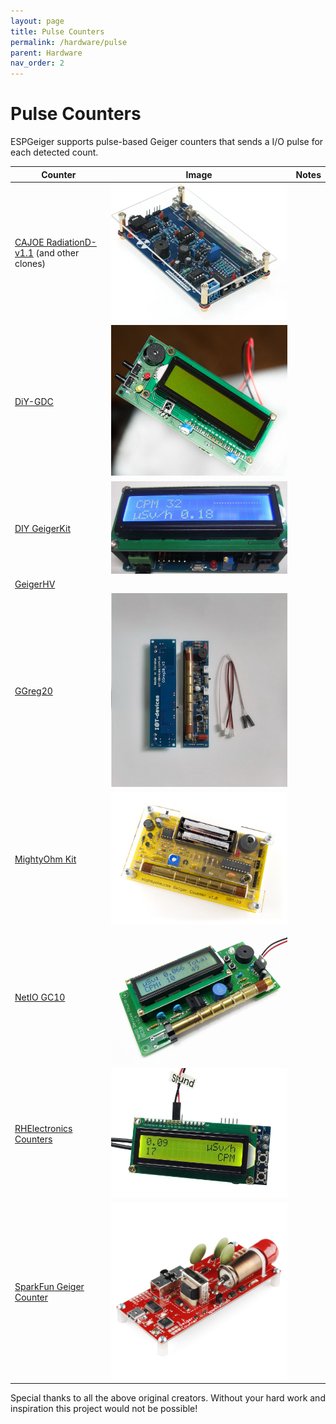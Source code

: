 ```yaml
---
layout: page
title: Pulse Counters
permalink: /hardware/pulse
parent: Hardware
nav_order: 2
---
```


# Pulse Counters

ESPGeiger supports pulse-based Geiger counters that sends a I/O pulse for each detected count.

| Counter | Image | Notes |
|---|---|---|
[CAJOE RadiationD-v1.1](https://s.click.aliexpress.com/e/_DB6zuUD) (and other clones) | ![CAJOE RadiationD-v1.1](img/cajoev11.jpg#img-thumbnail) |
[DiY-GDC](https://www.ebay.com/usr/impexeris) | ![MightyOhm](img/DiY-GDC.jpg#img-thumbnail) | 
[DIY GeigerKit](https://sites.google.com/site/diygeigercounter) | ![DIY GeigerKit](img/diygeiger.jpg#img-thumbnail) | 
[GeigerHV](https://www.ebay.co.uk/usr/geigerhv) | | 
[GGreg20](https://www.tindie.com/stores/iotdev/) | ![GGreg20](img/ggreg.jpg#img-thumbnail) | 
[MightyOhm Kit](https://www.tindie.com/stores/mightyohm/) | ![MightyOhm](img/mightyohm.jpg#img-thumbnail) | 
[NetIO GC10](https://www.ebay.co.uk/usr/pelorymate) | ![NetIO GC10](img/gc10.jpg#img-thumbnail) | 
[RHElectronics Counters](https://www.rhelectronics.store/diy-geiger-counter-kit) | ![RH-K-GK-2-A](img/RH-K-GK-2-A.jpg#img-thumbnail) | 
[SparkFun Geiger Counter](https://www.sparkfun.com/products/retired/11345) | ![11345](img/sparkfun11345.jpg#img-thumbnail) |

Special thanks to all the above original creators. Without your hard work and inspiration this project would not be possible!